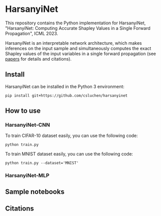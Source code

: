 # HarsanyiNet
This repository contains the Python implementation for HarsanyiNet, "HarsanyiNet: Computing Accurate Shapley Values in a Single Forward Propagation", ICML 2023.

HarsanyiNet is an interpretable network architecture, which makes inferences on the input sample and simultaneously computes the exact Shapley values of the input variables in a single forward propagation (see [papers]() for details and citations).

## Install
HarsanyiNet can be installed in the Python 3 environment:

`
pip install git+https://github.com/csluchen/harsanyinet
`



## How to use
### HarsanyiNet-CNN
To train CIFAR-10 dataset easily, you can use the following code:

`
python train.py
`

To train MNIST dataset easily, you can use the following code:

`python train.py --dataset='MNIST'`


### HarsanyiNet-MLP




## Sample notebooks




## Citations
